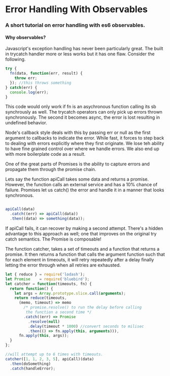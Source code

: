 # Error Handling With Observables
### A short tutorial on error handling with es6 observables.

#### Why observables?

Javascript's exception handling has never been particularly great. The built in trycatch handler more or less works but it has one flaw. Consider the following.

```javascript
try {
  fn(data, function(err, result) {
    throw err;
  }); //this throws something
} catch(err) {
  console.log(err);
}

```

This code would only work if fn is an asychronous function calling its sb synchrously as well. The trycatch operators can only pick up errors thrown synchronously. The second it becomes async, the error is lost resulting in undefined behavior.

Node's callback style deals with this by passing err or null as the first argument to callbacks to indicate the error. While fast, it forces to step back to dealing with errors explicitly where they first originate. We lose teh ability to have fine grained control over where we handle errors. We also end up with more boilerplate code as a result.

One of the great parts of Promises is the ability to capture errors and propagate them through the promise chain.

Lets say the function apiCall takes some data and returns a promise. However, the function calls an external service and has a 10% chance of failure. Promises let us catch() the error and handle it in a manner that looks synchronous.

```javascript

apiCall(data)
  .catch((err) => apiCall(data))
  .then((data) => something(data));

```
If apiCall fails, it can recover by making a second attempt. There's a hidden advantage to this approach as well; one that improves on the original try catch semantics. The Promise is composable!

The function catcher, takes a set of timeouts and a function that returns a promise. It then returns a function that calls the argument function such that for each element in timeouts, it will
retry repeatedly after a delay finally letting the error through when all retries are exhausted.

```javascript
let { reduce } = require('lodash');
let Promise    = require('bluebird');
let catcher = function(timeouts, fn) {
  return function() {
    let args = Array.prototype.slice.call(arguments);
    return reduce(timeouts,
      (memo, timeout) => memo
        /* promise.resolve() to run the delay before calling
         the function a second time */
        .catch((err) => Promise
          .resolve(null)
          .delay(timeout * 1000) //convert seconds to milisec
          .then(() => fn.apply(this, arguments))),
      fn.apply(this, args));
  }
};

//will attempt up to 6 times with timeouts.
catcher([1, 1, 2, 3, 5], apiCall)(data)
  .then(doSomething)
  .catch(handleError);

```
